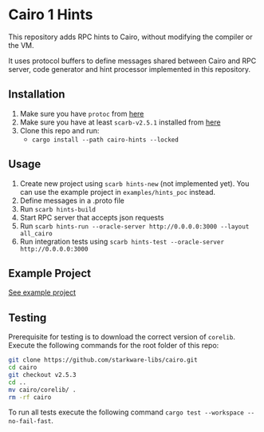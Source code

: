 # Cairo 1 Hints

This repository adds RPC hints to Cairo, without modifying the compiler or the VM.

It uses protocol buffers to define messages shared between Cairo and RPC server, code generator and hint processor implemented in this repository.

## Installation

1. Make sure you have `protoc` from [here](https://grpc.io/docs/protoc-installation/)
2. Make sure you have at least `scarb-v2.5.1` installed from [here](https://docs.swmansion.com/scarb/download.html)
3. Clone this repo and run:
    * `cargo install --path cairo-hints --locked`

## Usage

1. Create new project using `scarb hints-new` (not implemented yet). You can use the example project in `examples/hints_poc` instead.
2. Define messages in a .proto file
3. Run `scarb hints-build`
4. Start RPC server that accepts json requests
5. Run `scarb hints-run --oracle-server http://0.0.0.0:3000 --layout all_cairo`
6. Run integration tests using `scarb hints-test --oracle-server http://0.0.0.0:3000`


## Example Project
[See example project](https://github.com/reilabs/cairo-hints/tree/main/examples/hints_poc)


## Testing
Prerequisite for testing is to download the correct version of `corelib`. Execute the following commands for the root folder of this repo:
```bash
git clone https://github.com/starkware-libs/cairo.git
cd cairo
git checkout v2.5.3
cd ..
mv cairo/corelib/ .
rm -rf cairo
```

To run all tests execute the following command `cargo test --workspace --no-fail-fast`.
